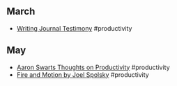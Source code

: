 ## March
- [Writing Journal Testimony](https://www.lds.org/ensign/2008/04/my-journal-my-testimony?lang=eng) #productivity
## May
- [Aaron Swarts Thoughts on Productivity](http://www.aaronsw.com/weblog/productivity) #productivity
- [Fire and Motion by Joel Spolsky](https://www.joelonsoftware.com/2002/01/06/fire-and-motion/) #productivity
